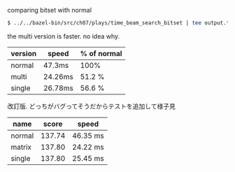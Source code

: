
comparing bitset with normal

```sh
$ ../../bazel-bin/src/ch07/plays/time_beam_search_bitset | tee output.txt
```

the multi version is faster. no idea why.

| version | speed | % of normal |
| --- | --- | --- |
| normal | 47.3ms | 100% |
| multi |24.26ms | 51.2 %|
| single | 26.78ms| 56.6 %|

改訂版. どっちがバグってそうだからテストを追加して様子見

| name | score | speed |
| ---- | -------- | ----- |
| normal | 137.74 | 46.35 ms |
| matrix | 137.80 | 24.22 ms |
| single | 137.80 | 25.45 ms |
